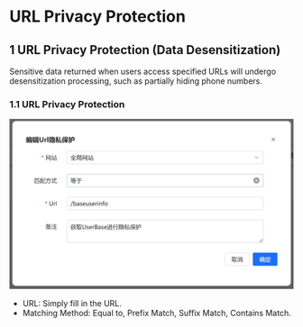 # URL Privacy Protection

## 1 URL Privacy Protection (Data Desensitization)
Sensitive data returned when users access specified URLs will undergo desensitization processing, such as partially hiding phone numbers.
### 1.1 URL Privacy Protection

![URL Privacy Protection (Data Desensitization)](/images/ldp.png)

- URL:
  Simply fill in the URL.
- Matching Method:
  Equal to, Prefix Match, Suffix Match, Contains Match.